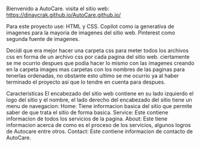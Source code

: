 Bienvenido a AutoCare.
visita el sitio web: https://dinaycrak.github.io/AutoCare.github.io/

Para este proyecto use:
HTML y CSS.
Copilot como ia generativa de imagenes para la mayoria de imagenes del sitio web.
Pinterest como segunda fuente de imagenes.

Decidi que era mejor hacer una carpeta css para meter todos los archivos css en forma de un archivo css por cada pagina del sitio web.
ciertamente se me ocurrio despues que podia hacer lo mismo con las imagenes creando en la carpeta images mas carpetas con los nombres de las paginas para tenerlas ordenadas,
no obstante esto ultimo se me ocurrio ya al haber terminado el proyecto asi que lo tendre en cuenta para despues.

Caracteristicas
El encabezado del sitio web contiene en su lado izquierdo el logo del sitio y el nombre, el lado derecho del encabezado del sitio tiene un menu de navegacion:
Home: Tiene informacion basica del sitio que permite saber de que trata el sitio de forma basica.
Service: Este contiene informacion de todos los servicios de la pagina.
About: Este tiene informacion acerca de como es el proceso de los servicios, algunos logros de Autocare entre otros.
Contact: Este contiene informacion de contacto de AutoCare.
